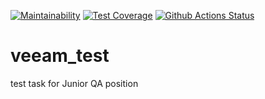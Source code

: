 [![Maintainability](https://api.codeclimate.com/v1/badges/5eb63fb816bf1b898c4c/maintainability)](https://codeclimate.com/github/DariaKharitonova/veeam_test/maintainability)
[![Test Coverage](https://api.codeclimate.com/v1/badges/5eb63fb816bf1b898c4c/test_coverage)](https://codeclimate.com/github/DariaKharitonova/veeam_test/test_coverage)
[![Github Actions Status](https://github.com/DariaKharitonova/veeam_test/workflows/Python%20CI/badge.svg)](https://github.com/DariaKharitonova/veeam_test/actions)

# veeam_test
test task for Junior QA position



